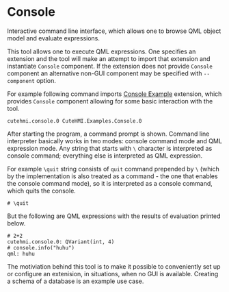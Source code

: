 # Console

Interactive command line interface, which allows one to browse QML object model and evaluate expressions.

This tool allows one to execute QML expressions. One specifies an extension and the tool will make an attempt to import that
extension and instantiate `Console` component. If the extension does not provide `Console` component an alternative non-GUI
component may be specified with `--component` option.

For example following command imports [Console Example](../../extensions/CuteHMI/Examples/Console.0/) extension, which provides
`Console` component allowing for some basic interaction with the tool.
```
cutehmi.console.0 CuteHMI.Examples.Console.0
```

After starting the program, a command prompt is shown. Command line interpreter basically works in two modes: console command mode
and QML expression mode. Any string that starts with `\` character is interpreted as console command; everything else is
interpreted as QML expression.

For example `\quit` string consists of `quit` command prepended by `\` (which by the implementation is also treated as a command -
the one that enables the console command mode), so it is interpreted as a console command, which quits the console.
```
# \quit
```

But the following are QML expressions with the results of evaluation printed below.
```
# 2+2
cutehmi.console.0: QVariant(int, 4)
# console.info("huhu")
qml: huhu
```

The motiviation behind this tool is to make it possible to conveniently set up or configure an extenision, in situations, when no
GUI is available. Creating a schema of a database is an example use case.
